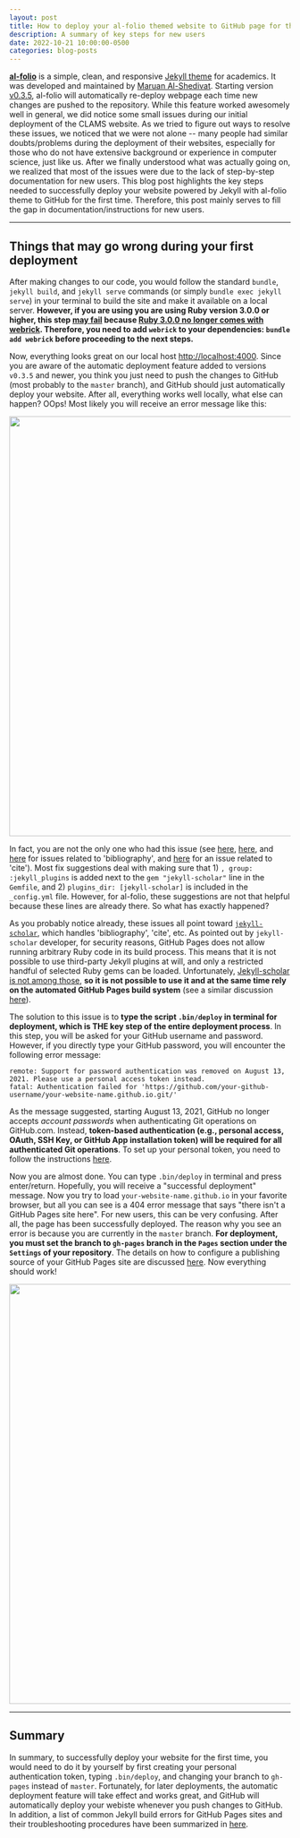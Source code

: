 ```yaml
---
layout: post
title: How to deploy your al-folio themed website to GitHub page for the first time?
description: A summary of key steps for new users
date: 2022-10-21 10:00:00-0500
categories: blog-posts
---
```


[**al-folio**](https://github.com/alshedivat/al-folio) is a simple, clean, and responsive [Jekyll theme](https://jekyllrb.com) for academics. It was developed and maintained by [Maruan Al-Shedivat](https://maruan.alshedivat.com). Starting version [v0.3.5](https://github.com/alshedivat/al-folio/releases/tag/v0.3.5), al-folio will automatically re-deploy webpage each time new changes are pushed to the repository. While this feature worked awesomely well in general, we did notice some small issues during our initial deployment of the CLAMS website. As we tried to figure out ways to resolve these issues, we noticed that we were not alone -- many people had similar doubts/problems during the deployment of their websites, especially for those who do not have extensive background or experience in computer science, just like us. After we finally understood what was actually going on, we realized that most of the issues were due to the lack of step-by-step documentation for new users. This blog post highlights the key steps needed to successfully deploy your website powered by Jekyll with al-folio theme to GitHub for the first time. Therefore, this post mainly serves to fill the gap in documentation/instructions for new users.


***
## Things that may go wrong during your first deployment
After making changes to our code, you would follow the standard `bundle`, `jekyll build`, and `jekyll serve` commands (or simply `bundle exec jekyll serve`) in your terminal to build the site and make it available on a local server. **However, if you are using you are using Ruby version 3.0.0 or higher, this step [may fail](https://github.com/github/pages-gem/issues/752) because [Ruby 3.0.0 no longer comes with webrick](https://github.com/jekyll/jekyll/issues/8523). Therefore, you need to add `webrick` to your dependencies: `bundle add webrick` before proceeding to the next steps.**

Now, everything looks great on our local host [http://localhost:4000](http://localhost:4000). Since you are aware of the automatic deployment feature added to versions `v0.3.5` and newer, you think you just need to push the changes to GitHub (most probably to the `master` branch), and GitHub should just automatically deploy your website. After all, everything works well locally, what else can happen? OOps! Most likely you will receive an error message like this:

<p align="center"><img src="{{ '/assets/img/blogpost/2022-10-21-blog1.png' | relative_url }}" width=750></p>

In fact, you are not the only one who had this issue (see [here](https://github.com/alshedivat/al-folio/issues/529), [here](https://github.com/inukshuk/jekyll-scholar/issues/194), and [here](https://github.com/alshedivat/al-folio/issues/69) for issues related to 'bibliography', and [here](https://github.com/inukshuk/jekyll-scholar/issues/162) for an issue related to 'cite'). Most fix suggestions deal with making sure that 1) `, group: :jekyll_plugins` is added next to the `gem "jekyll-scholar"` line in the `Gemfile`, and 2) `plugins_dir: [jekyll-scholar]` is included in the `_config.yml` file. However, for al-folio, these suggestions are not that helpful because these lines are already there. So what has exactly happened?

As you probably notice already, these issues all point toward [`jekyll-scholar`](https://github.com/inukshuk/jekyll-scholar), which handles 'bibliography', 'cite', etc. As pointed out by `jekyll-scholar` developer, for security reasons, GitHub Pages does not allow running arbitrary Ruby code in its build process. This means that it is not possible to use third-party Jekyll plugins at will, and only a restricted handful of selected Ruby gems can be loaded. Unfortunately, [Jekyll-scholar is not among those](https://github.com/inukshuk/jekyll-scholar), **so it is not possible to use it and at the same time rely on the automated GitHub Pages build system** (see a similar discussion [here](https://github.com/inukshuk/jekyll-scholar/issues/163)).

The solution to this issue is to **type the script `.bin/deploy` in terminal for deployment, which is THE key step of the entire deployment process**. In this step, you will be asked for your GitHub username and password. However, if you directly type your GitHub password, you will encounter the following error message:

```
remote: Support for password authentication was removed on August 13, 2021. Please use a personal access token instead.
fatal: Authentication failed for 'https://github.com/your-github-username/your-website-name.github.io.git/'
```
As the message suggested, starting August 13, 2021, GitHub no longer accepts *account passwords* when authenticating Git operations on GitHub.com. Instead, **token-based authentication (e.g., personal access, OAuth, SSH Key, or GitHub App installation token) will be required for all authenticated Git operations**. To set up your personal token, you need to follow the instructions [here](https://docs.github.com/en/authentication/keeping-your-account-and-data-secure/creating-a-personal-access-token).

Now you are almost done. You can type `.bin/deploy` in terminal and press enter/return. Hopefully, you will receive a "successful deployment" message. Now you try to load `your-website-name.github.io` in your favorite browser, but all you can see is a 404 error message that says "there isn't a GitHub Pages site here". For new users, this can be very confusing. After all, the page has been successfully deployed. The reason why you see an error is because you are currently in the `master` branch. **For deployment, you must set the branch to `gh-pages` branch in the `Pages` section under the `Settings` of your repository**. The details on how to configure a publishing source of your GitHub Pages site are discussed [here](https://docs.github.com/en/pages/getting-started-with-github-pages/configuring-a-publishing-source-for-your-github-pages-site). Now everything should work!

<p align="center"><img src="{{ '/assets/img/blogpost/2022-10-21-blog2.png' | relative_url }}" width=750></p>

***

## Summary
In summary, to successfully deploy your website for the first time, you would need to do it by yourself by first creating your personal authentication token, typing `.bin/deploy`, and changing your branch to `gh-pages` instead of `master`. Fortunately, for later deployments, the automatic deployment feature will take effect and works great, and GitHub will automatically deploy your webiste whenever you push changes to GitHub. In addition, a list of common Jekyll build errors for GitHub Pages sites and their troubleshooting procedures have been summarized in [here](https://docs.github.com/en/pages/setting-up-a-github-pages-site-with-jekyll/troubleshooting-jekyll-build-errors-for-github-pages-sites).